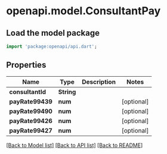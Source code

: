 # openapi.model.ConsultantPay

## Load the model package
```dart
import 'package:openapi/api.dart';
```

## Properties
Name | Type | Description | Notes
------------ | ------------- | ------------- | -------------
**consultantId** | **String** |  | 
**payRate99439** | **num** |  | [optional] 
**payRate99490** | **num** |  | [optional] 
**payRate99426** | **num** |  | [optional] 
**payRate99427** | **num** |  | [optional] 

[[Back to Model list]](../README.md#documentation-for-models) [[Back to API list]](../README.md#documentation-for-api-endpoints) [[Back to README]](../README.md)


